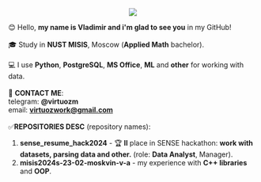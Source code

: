 <div align="center">
  <img src="https://media.giphy.com/media/v1.Y2lkPTc5MGI3NjExdmp5a2RoYzV3eHhkZXhjc2F2eWRrOTNhNjJqMnIwZnRtbXN2MW15dyZlcD12MV9pbnRlcm5hbF9naWZfYnlfaWQmY3Q9Zw/4OV1bLOIWwIXRxpXlN/giphy.gif" style="max-width: 200%; height: auto;"/>
  <p></p>
</div>

😊 Hello, **my name is Vladimir and i'm glad to see you** in my GitHub! <br/>
<br/>
🎓 Study in **NUST MISIS**, Moscow (**Applied Math** bachelor). <br/>
<br/>
💻 I use **Python**, **PostgreSQL**, **MS Office**, **ML** and **other** for working with data. <br/>
<br/>
📧 **CONTACT ME**: <br/>
telegram: **@virtuozm** <br/>
email: **virtuozwork@gmail.com** <br/>
<br/>
✅**REPOSITORIES DESC** (repository names): <br/>
1) **sense_resume_hack2024** - 🏆 **II** place in SENSE hackathon: **work with datasets, parsing data and other.** (role: **Data Analyst**, Manager). <br/>
2) **misis2024s-23-02-moskvin-v-a** - my experience with **C++ libraries** and **OOP**.<br/>
<br/>
<!---
virMavr/virMavr is a ✨ special ✨ repository because its `README.md` (this file) appears on your GitHub profile.
You can click the Preview link to take a look at your changes.
--->
